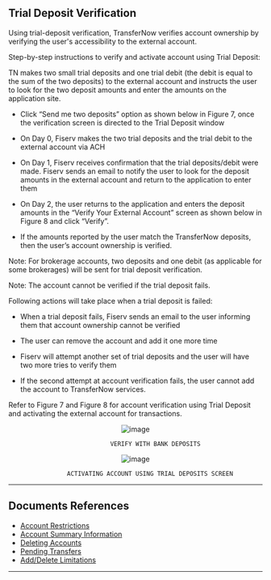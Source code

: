 ## Trial Deposit Verification

Using trial-deposit verification, TransferNow verifies account ownership by verifying the user's accessibility to the external account.

Step-by-step instructions to verify and activate account using Trial Deposit:

TN makes two small trial deposits and one trial debit (the debit is equal to the sum of the two deposits) to the external account and instructs the user to look for the two deposit amounts and enter the amounts on the application site.

- Click “Send me two deposits” option as shown below in Figure 7, once the verification screen is directed to the Trial Deposit window

- On Day 0, Fiserv makes the two trial deposits and the trial debit to the external account via ACH

- On Day 1, Fiserv receives confirmation that the trial deposits/debit were made. Fiserv sends an email to notify the user to look for the deposit amounts in the external account and return to the application to enter them

- On Day 2, the user returns to the application and enters the deposit amounts in the “Verify Your External Account” screen as shown below in Figure 8 and click “Verify”.

- If the amounts reported by the user match the TransferNow deposits, then the user’s account ownership is verified.

Note: For brokerage accounts, two deposits and one debit (as applicable for some brokerages) will be sent for trial deposit verification.

Note: The account cannot be verified if the trial deposit fails.

Following actions will take place when a trial deposit is failed:

- When a trial deposit fails, Fiserv sends an email to the user informing them that account ownership cannot be verified

- The user can remove the account and add it one more time

- Fiserv will attempt another set of trial deposits and the user will have two more tries to verify them

- If the second attempt at account verification fails, the user cannot add the account to TransferNow services.

Refer to Figure 7 and Figure 8 for account verification using Trial Deposit and activating the external account for transactions.

<center>

![image](../../assets/images/VERIFY%20WITH%20BANK%20DEPOSITS.png)
          
               VERIFY WITH BANK DEPOSITS
</center>               


<center>

![image](../../assets/images/ACTIVATING%20ACCOUNT%20USING%20TRIAL%20DEPOSITS%20SCREEN.png)

            ACTIVATING ACCOUNT USING TRIAL DEPOSITS SCREEN

</center>


---

## Documents References

- [Account Restrictions](?path=docs/acc-to-acc-transfer/Manage-Account/acc-restrictions.md)
- [Account Summary Information](?path=docs/acc-to-acc-transfer/Manage-Account/acc-summary.md)
- [Deleting Accounts](?path=docs/acc-to-acc-transfer/delete-Acc.md)
- [Pending Transfers](?path=docs/fund-transfer/pending-Transfer.md)
- [Add/Delete Limitations](?path=docs/acc-to-acc-transfer/Manage-Account/add-del-limitations.md)

---